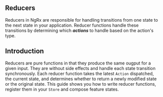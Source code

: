 ## Reducers
Reducers in NgRx are responsible for handling transitions from one state to the next state in your application. Reducer functions handle these transitions by determining which ___actions___ to handle based on the action's type.

## Introduction
Reducers are pure functions in that they produce the same ougput for a given input. They are without side effects and handle each state transition synchronously. Each reducer function takes the latest `Action` dispatched, the current state, and determines whether to return a newly modified state or the original state. This guide shows you how to write reducer functions, register them in your `Store` and compose feature states. 
